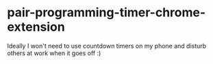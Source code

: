 # pair-programming-timer-chrome-extension
Ideally I won't need to use countdown timers on my phone and disturb others at work when it goes off :)
